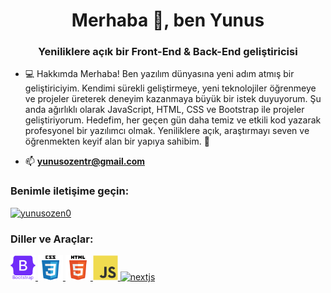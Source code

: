 <h1 align="center">Merhaba 👋, ben Yunus</h1>
<h3 align="center">Yeniliklere açık bir Front-End & Back-End geliştiricisi</h3>

- 💻 Hakkımda Merhaba! Ben yazılım dünyasına yeni adım atmış bir geliştiriciyim.
Kendimi sürekli geliştirmeye, yeni teknolojiler öğrenmeye ve projeler üreterek deneyim kazanmaya büyük bir istek duyuyorum.
Şu anda ağırlıklı olarak JavaScript, HTML, CSS ve Bootstrap ile projeler geliştiriyorum. Hedefim, her geçen gün daha temiz ve etkili kod yazarak profesyonel bir yazılımcı olmak.
Yeniliklere açık, araştırmayı seven ve öğrenmekten keyif alan bir yapıya sahibim. 🚀

- 📫 **yunusozentr@gmail.com**

<h3 align="left">Benimle iletişime geçin:</h3>
<p align="left">
<a href="https://instagram.com/yunusozen0" target="blank"><img align=center" src = "https://raw.githubusercontent.com/rahuldkjain/github-profile-readme-generator/master/src/images/icons/Social/instagram.svg" alt = "yunusozen0" height = "30" genişlik="40" /></a>
</p>

<h3 align="left">Diller ve Araçlar:</h3>
<p align="left"> <a href="https://getbootstrap.com" target="_blank" rel="noreferrer"> <img src="https://raw.githubusercontent.com/devicons/devicon/master/icons/bootstrap/bootstrap-plain-wordmark.svg" alt="önyükleme" width="40" height="40"/> </a> <a href="https://www.w3schools.com/css/" target="_blank" rel="noreferrer"> <img src="https://raw.githubusercontent.com/devicons/devicon/master/icons/css3/css3-original-wordmark.svg" alt="css3" width="40" height="40"/> </a> <a href="https://www.w3.org/html/" target="_blank" rel="noreferrer"> <img src="https://raw.githubusercontent.com/devicons/devicon/master/icons/html5/html5-original-wordmark.svg" alt="html5" width="40" height="40"/> </a> <a href="https://developer.mozilla.org/en-US/docs/Web/JavaScript" target="_blank" rel="noreferrer"> <img src="https://raw.githubusercontent.com/devicons/devicon/master/icons/javascript/javascript-original.svg" alt="javascript" width="40" height="40"/> </a> <a href="https://nextjs.org/" target="_blank" rel="noreferrer"> <img src="https://cdn.worldvectorlogo.com/logos/nextjs-2.svg" alt="nextjs" width="40" height="40"/> </a> 
